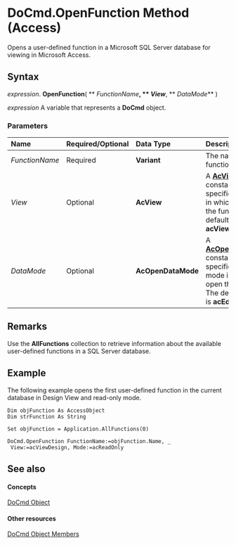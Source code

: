 
# DoCmd.OpenFunction Method (Access)

Opens a user-defined function in a Microsoft SQL Server database for viewing in Microsoft Access.


## Syntax

 _expression_. **OpenFunction**( ** _FunctionName_**, ** _View_**, ** _DataMode_** )

 _expression_ A variable that represents a **DoCmd** object.


### Parameters



|**Name**|**Required/Optional**|**Data Type**|**Description**|
|:-----|:-----|:-----|:-----|
| _FunctionName_|Required|**Variant**|The name of the function to open.|
| _View_|Optional|**AcView**|A  **[AcView](708b0b90-8144-be34-f312-6914d4aa8e68.md)** constant that specifies the view in which to open the function. The default value is **acViewNormal**.|
| _DataMode_|Optional|**AcOpenDataMode**|A  **[AcOpenDataMode](e50b49fd-b77e-5ee5-d973-59ef46faddd7.md)** constant that specifies the mode in which to open the function. The default value is **acEdit**.|

## Remarks

Use the  **AllFunctions** collection to retrieve information about the available user-defined functions in a SQL Server database.


## Example

The following example opens the first user-defined function in the current database in Design View and read-only mode.


```
Dim objFunction As AccessObject 
Dim strFunction As String 
 
Set objFunction = Application.AllFunctions(0) 
 
DoCmd.OpenFunction FunctionName:=objFunction.Name, _ 
 View:=acViewDesign, Mode:=acReadOnly 

```


## See also


#### Concepts


[DoCmd Object](3ce44cca-9979-0a1e-9787-079a52ce528f.md)
#### Other resources


[DoCmd Object Members](3e7ade9e-86e4-0751-188b-5d31c9101651.md)